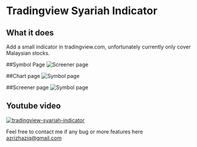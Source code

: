 # Tradingview Syariah Indicator

## What it does

Add a small indicator in tradingview.com, unfortunately currently only cover Malaysian stocks.

##Symbol Page
![Screener page](https://github.com/AzrizHaziq/tradingview-syariah-indicator/blob/master/docs/symbol.png?raw=true)

##Chart page
![Symbol page](https://github.com/AzrizHaziq/tradingview-syariah-indicator/blob/master/docs/chart.png?raw=true)

##Screener page
![Symbol page](https://github.com/AzrizHaziq/tradingview-syariah-indicator/blob/master/docs/screener.png?raw=true)

## Youtube video
[![tradingview-syariah-indicator](https://img.youtube.com/vi/4U8mu_5UfUQ/0.jpg)](https://www.youtube.com/watch?v=4U8mu_5UfUQ)

Feel free to contact me if any bug or more features here  
[azrizhaziq@gmail.com](mailto:azrizhaziq@gmail.com)
